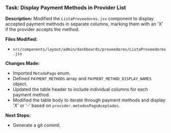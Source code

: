 ### Task: Display Payment Methods in Provider List

**Description:** Modified the `ListaProveedores.jsx` component to display accepted payment methods in separate columns, marking them with an 'X' if the provider accepts the method.

**Files Modified:**
- `src/components/layout/admin/dashboards/proveedores/ListaProveedores.jsx`

**Changes Made:**
- Imported `MetodoPago` enum.
- Defined `PAYMENT_METHODS` array and `PAYMENT_METHOD_DISPLAY_NAMES` object.
- Updated the table header to include individual columns for each payment method.
- Modified the table body to iterate through payment methods and display 'X' or '-' based on `provider.metodosPagoAceptados`.

**Next Steps:**
- Generate a git commit.
